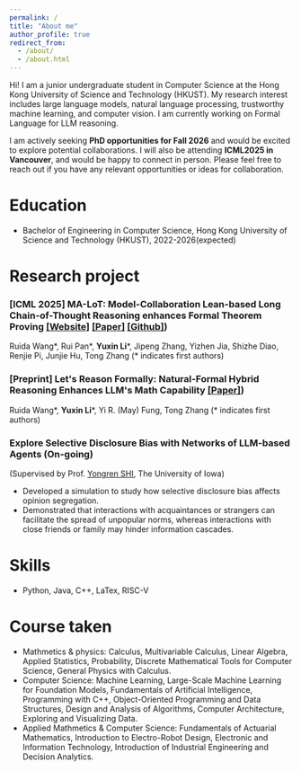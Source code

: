 ```yaml
---
permalink: /
title: "About me"
author_profile: true
redirect_from: 
  - /about/
  - /about.html
---
```


Hi! I am a junior undergraduate student in Computer Science at the Hong Kong University of Science and Technology (HKUST). My research interest includes large language models, natural language processing, trustworthy machine learning, and computer vision. I am currently working on Formal Language for LLM reasoning.  

I am actively seeking **PhD opportunities for Fall 2026** and would be excited to explore potential collaborations. I will also be attending **ICML2025 in Vancouver**, and would be happy to connect in person. Please feel free to reach out if you have any relevant opportunities or ideas for collaboration. 

Education
======
* Bachelor of Engineering in Computer Science, Hong Kong University of Science and Technology (HKUST),  2022-2026(expected)
  
Research project
======
### \[ICML 2025\] MA-LoT: Model-Collaboration Lean-based Long Chain-of-Thought Reasoning enhances Formal Theorem Proving [\[Website\]](https://ma-lot.github.io/) [\[Paper\]](https://arxiv.org/abs/2407.03203/ ) [\[Github\]](https://github.com/RickySkywalker/LeanOfThought-Official))  
  Ruida Wang\*, Rui Pan\*, **Yuxin Li**\*, Jipeng Zhang, Yizhen Jia, Shizhe Diao, Renjie Pi, Junjie Hu, Tong Zhang (\* indicates first authors)

### \[Preprint\] Let's Reason Formally: Natural-Formal Hybrid Reasoning Enhances LLM's Math Capability [\[Paper\]](https://arxiv.org/abs/2505.23703)) 
  Ruida Wang\*, **Yuxin Li**\*, Yi R. (May) Fung, Tong Zhang (\* indicates first authors)

### Explore Selective Disclosure Bias with Networks of LLM-based Agents (On-going)
  (Supervised by Prof. [Yongren SHI](https://sociology.uiowa.edu/people/yongren-shi), The University of Iowa)
  * Developed a simulation to study how selective disclosure bias affects opinion segregation.
  * Demonstrated that interactions with acquaintances or strangers can facilitate the spread of unpopular norms, whereas interactions with close 
friends or family may hinder information cascades.

Skills
======
* Python, Java, C++, LaTex, RISC-V

Course taken
======
* Mathmetics & physics: Calculus, Multivariable Calculus, Linear Algebra, Applied Statistics, Probability, Discrete Mathematical Tools for Computer Science, General Physics with Calculus.
* Computer Science: Machine Learning, Large-Scale Machine Learning for Foundation Models, Fundamentals of Artificial Intelligence, Programming with C++, Object-Oriented Programming and Data Structures, Design and Analysis of Algorithms, Computer Architecture, Exploring and Visualizing Data. 
* Applied Mathmetics & Computer Science: Fundamentals of Actuarial Mathematics, Introduction to Electro-Robot Design, Electronic and Information Technology, Introduction of Industrial Engineering and Decision Analytics.
